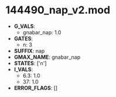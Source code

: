 # 144490_nap_v2.mod

- **G_VALS**:
  - gnabar_nap: 1.0
- **GATES**:
  - n: 3
- **SUFFIX**: nap
- **GMAX_NAME**: gnabar_nap
- **STATES**: ['n']
- **I_VALS**:
  - 6.3: 1.0
  - 37: 1.0
- **ERROR_FLAGS**: []
